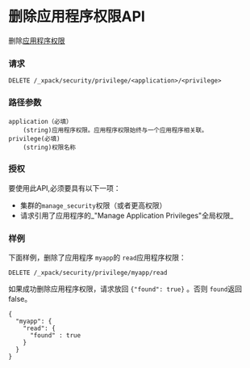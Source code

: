 # 删除应用程序权限API

删除[应用程序权限](https://www.elastic.co/guide/en/elastic-stack-overview/6.4/security-privileges.html#application-privileges)

### 请求

```
DELETE /_xpack/security/privilege/<application>/<privilege>
```

### 路径参数

```
application（必填）
    (string)应用程序权限。应用程序权限始终与一个应用程序相关联。
privilege(必填)
    (string)权限名称
```

### 授权

要使用此API,必须要具有以下一项：

* 集群的`manage_security`权限（或者更高权限）
* 请求引用了应用程序的_"Manage Application Privileges"全局权限_

### 样例

下面样例，删除了应用程序 `myapp`的 `read`应用程序权限：

```
DELETE /_xpack/security/privilege/myapp/read
```

如果成功删除应用程序权限，请求放回 `{"found": true}` 。否则 `found`返回 false。

```
{
  "myapp": {
    "read": {
      "found" : true
    }
  }
}
```



